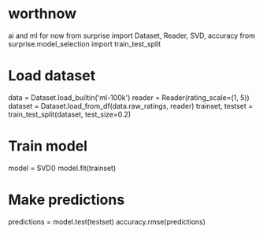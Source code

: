 # worthnow
ai and ml for now
from surprise import Dataset, Reader, SVD, accuracy
from surprise.model_selection import train_test_split

# Load dataset
data = Dataset.load_builtin('ml-100k')
reader = Reader(rating_scale=(1, 5))
dataset = Dataset.load_from_df(data.raw_ratings, reader)
trainset, testset = train_test_split(dataset, test_size=0.2)

# Train model
model = SVD()
model.fit(trainset)

# Make predictions
predictions = model.test(testset)
accuracy.rmse(predictions)

